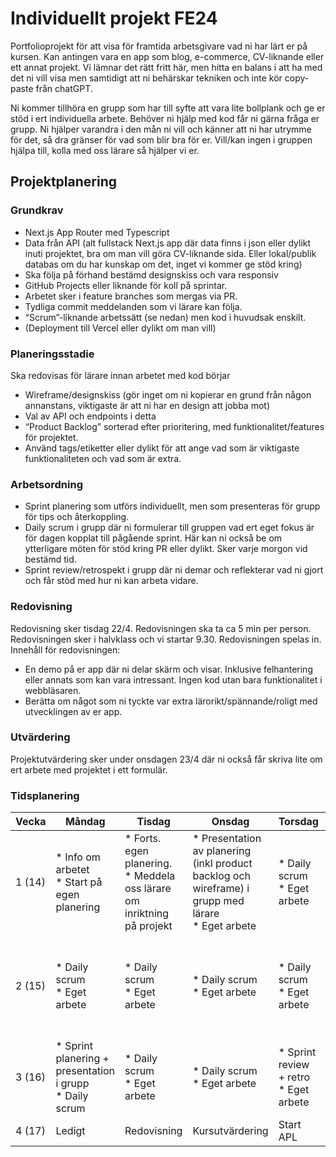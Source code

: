 # Individuellt projekt FE24
Portfolioprojekt för att visa för framtida arbetsgivare vad ni har lärt er på kursen. Kan antingen vara en app som blog, e-commerce, CV-liknande eller ett annat projekt. Vi lämnar det rätt fritt här, men hitta en balans i att ha med det ni vill visa men samtidigt att ni behärskar tekniken och inte kör copy-paste från chatGPT.

Ni kommer tillhöra en grupp som har till syfte att vara lite bollplank och ge er stöd i ert individuella arbete. Behöver ni hjälp med kod får ni gärna fråga er grupp. Ni hjälper varandra i den mån ni vill och känner att ni har utrymme för det, så dra gränser för vad som blir bra för er. Vill/kan ingen i gruppen hjälpa till, kolla med oss lärare så hjälper vi er.

## Projektplanering
### Grundkrav
* Next.js App Router med Typescript
* Data från API (alt fullstack Next.js app där data finns i json eller dylikt inuti projektet, bra om man vill göra CV-liknande sida. Eller lokal/publik databas om du har kunskap om det, inget vi kommer ge stöd kring)
* Ska följa på förhand bestämd designskiss och vara responsiv
* GitHub Projects eller liknande för koll på sprintar.
* Arbetet sker i feature branches som mergas via PR. 
* Tydliga commit meddelanden som vi lärare kan följa.
* “Scrum”-liknande arbetssätt (se nedan) men kod i huvudsak enskilt. 
* (Deployment till Vercel eller dylikt om man vill)

### Planeringsstadie
Ska redovisas för lärare innan arbetet med kod börjar
* Wireframe/designskiss (gör inget om ni kopierar en grund från någon annanstans, viktigaste är att ni har en design att jobba mot)
* Val av API och endpoints i detta
* “Product Backlog” sorterad efter prioritering, med funktionalitet/features för projektet.
* Använd tags/etiketter eller dylikt för att ange vad som är viktigaste funktionaliteten och vad som är extra.

### Arbetsordning
* Sprint planering som utförs individuellt, men som presenteras för grupp för tips och återkoppling.
* Daily scrum i grupp där ni formulerar till gruppen vad ert eget fokus är för dagen kopplat till pågående sprint. Här kan ni också be om ytterligare möten för stöd kring PR eller dylikt. Sker varje morgon vid bestämd tid.
* Sprint review/retrospekt i grupp där ni demar och reflekterar vad ni gjort och får stöd med hur ni kan arbeta vidare.

### Redovisning
Redovisning sker tisdag 22/4. Redovisningen ska ta ca 5 min per person. Redovisningen sker i halvklass och vi startar 9.30. Redovisningen spelas in. Innehåll för redovisningen:
* En demo på er app där ni delar skärm och visar. Inklusive felhantering eller annats som kan vara intressant. Ingen kod utan bara funktionalitet i webbläsaren.
* Berätta om något som ni tyckte var extra lärorikt/spännande/roligt med utvecklingen av er app.

### Utvärdering
Projektutvärdering sker under onsdagen 23/4 där ni också får skriva lite om ert arbete med projektet i ett formulär. 

### Tidsplanering

| Vecka | Måndag | Tisdag | Onsdag | Torsdag | Fredag |
|---------|--------|----------|-----------|----------|---------|
| 1 (14)|* Info om arbetet <br/>* Start på egen planering | * Forts. egen planering. <br/>* Meddela oss lärare om inriktning på projekt | * Presentation av planering (inkl product backlog och wireframe) i grupp med lärare<br/> * Eget arbete | * Daily scrum <br/>* Eget arbete | * Daily scrum <br/>* Eget arbete|
|2 (15)| * Daily scrum <br/>* Eget arbete |  * Daily scrum <br/> * Eget arbete |  * Daily scrum <br/>* Eget arbete |  * Daily scrum <br/>* Eget arbete |  * Daily scrum <br/>* Sprint review + retro <br/>* Eget arbete |
| 3 (16) | * Sprint planering + presentation i grupp <br/>* Daily scrum | * Daily scrum<br/> * Eget arbete  | * Daily scrum <br/>* Eget arbete  | * Sprint review + retro <br/>* Eget arbete | Ledigt |
| 4 (17) | Ledigt | Redovisning | Kursutvärdering | Start APL | APL |

